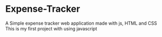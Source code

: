 # Expense-Tracker
A Simple expense tracker web application made with js, HTML and CSS
This is my first project with using javascript

